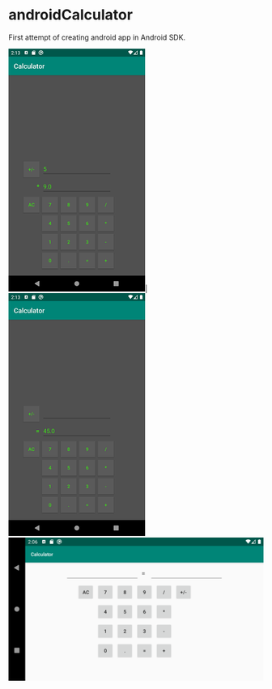 # androidCalculator

First attempt of creating android app in Android SDK.

![Vertical layout](https://github.com/MANT-i-S/androidCalculator/blob/master/Screenshot_1580508831.png)|![Vertical layout](https://github.com/MANT-i-S/androidCalculator/blob/master/Screenshot_1580508836.png)
![Landscape layout](https://github.com/MANT-i-S/androidCalculator/blob/master/Screenshot_1580508381.png)
